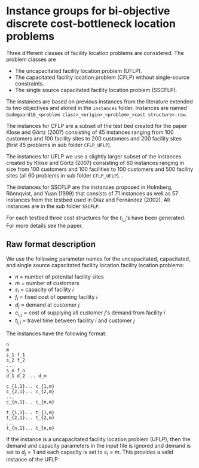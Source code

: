 # Instance groups for bi-objective discrete cost-bottleneck location problems 

Three different classes of facility location problems are considered. The problem classes are 

* The uncapacitated facility location problem (UFLP).
* The capacitated facility location problem (CFLP) without single-source constraints.
* The single source capacitated facility location problem (SSCFLP).

The instances are based on previous instances from the literature extended to two objectives and
stored in the `instances` folder. Instances are named `Gadegaard16_<problem
class>_<origin>_<problem>_<cost structure>.raw`.

The instances for CFLP are a subset of the test bed created for the paper Klose and Görtz (2007)
consisting of 45 instances ranging from 100 customers and 100 facility sites to 200 customers and
200 facility sites (first 45 problems in sub folder `CFLP_UFLP`). 

The instances for UFLP we use a slightly larger subset of the instances created by Klose and Gôrtz
(2007) consisting of 60 instances ranging in size from 100 customers and 100 facilities to 100
customers and 500 facility sites (all 60 problems in sub folder `CFLP_UFLP`). .

The instances for SSCFLP are the instances proposed in Holmberg, Rônnqvist,
and Yuan (1999) that consists of 71 instances as well as 57 instances from the testbed used
in Díaz and Fernández (2002). All instances are in the sub folder `SSCFLP`.

For each testbed three cost structures for the $t_{i,j}$'s have been generated. For more details see
the paper.


## Raw format description

We use the following parameter names for the uncapacitated, capacitated,
and single source capacitated facility location facility location problems:

* $n$ = number of potential facility sites
* $m$ = number of customers
* $s_i$ = capacity of facility $i$
* $f_i$ = fixed cost of opening facility $i$
* $d_j$ = demand at customer $j$
* $c_{i,j}$ = cost of supplying all customer $j$'s demand from facility $i$
* $t_{i,j}$ = travel time between facility $i$ and customer $j$

The instances have the following format:

```
n 
m 
s_1 f_1
s_2 f_2
...
s_n f_n
d_1 d_2 ... d_m

c_{1,1}... c_{1,m}
c_{2,1}... c_{2,m}
...
c_{n,1}... c_{n,m}

t_{1,1}... t_{1,m}
t_{2,1}... t_{2,m}
...
t_{n,1}... t_{n,m}
```

If the instance is a uncapacitated facility location problem (UFLP), then the demand and capacity parameters in the input file is ignored and demand is set to $d_j = 1$ and each capacity is set to $s_i = m$. This provides a valid instance of the UFLP
